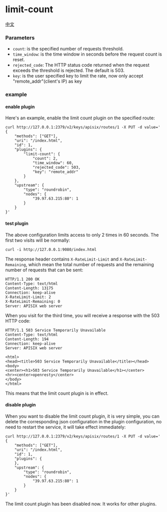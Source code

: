 # limit-count
[中文](limit-count-cn.md)

### Parameters
* `count`: is the specified number of requests threshold.
* `time_window`: is the time window in seconds before the request count is reset.
* `rejected_code`: The HTTP status code returned when the request exceeds the threshold is rejected. The default is 503.
* `key`: is the user specified key to limit the rate, now only accept "remote_addr"(client's IP) as key

### example

#### enable plugin
Here's an example, enable the limit count plugin on the specified route:

```shell
curl http://127.0.0.1:2379/v2/keys/apisix/routes/1 -X PUT -d value='
{
	"methods": ["GET"],
	"uri": "/index.html",
	"id": 1,
	"plugins": {
		"limit-count": {
			"count": 2,
			"time_window": 60,
			"rejected_code": 503,
			"key": "remote_addr"
		}
	},
	"upstream": {
		"type": "roundrobin",
		"nodes": {
			"39.97.63.215:80": 1
		}
	}
}'
```

#### test plugin
The above configuration limits access to only 2 times in 60 seconds. The first two visits will be normally:
```shell
curl -i http://127.0.0.1:9080/index.html
```

The response header contains `X-RateLimit-Limit` and `X-RateLimit-Remaining`,
 which mean the total number of requests and the remaining number of requests that can be sent:
```
HTTP/1.1 200 OK
Content-Type: text/html
Content-Length: 13175
Connection: keep-alive
X-RateLimit-Limit: 2
X-RateLimit-Remaining: 0
Server: APISIX web server
```

When you visit for the third time, you will receive a response with the 503 HTTP code:
```
HTTP/1.1 503 Service Temporarily Unavailable
Content-Type: text/html
Content-Length: 194
Connection: keep-alive
Server: APISIX web server

<html>
<head><title>503 Service Temporarily Unavailable</title></head>
<body>
<center><h1>503 Service Temporarily Unavailable</h1></center>
<hr><center>openresty</center>
</body>
</html>
```

This means that the limit count plugin is in effect.

#### disable plugin
When you want to disable the limit count plugin, it is very simple,
 you can delete the corresponding json configuration in the plugin configuration,
  no need to restart the service, it will take effect immediately:
```shell
curl http://127.0.0.1:2379/v2/keys/apisix/routes/1 -X PUT -d value='
{
	"methods": ["GET"],
	"uri": "/index.html",
	"id": 1,
	"plugins": {
	},
	"upstream": {
		"type": "roundrobin",
		"nodes": {
			"39.97.63.215:80": 1
		}
	}
}'
```

The limit count plugin has been disabled now. It works for other plugins.
